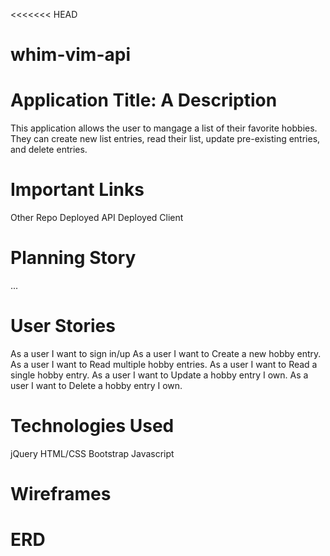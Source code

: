 <<<<<<< HEAD
# whim-vim-api
# Application Title: A Description
This application allows the user to mangage a list of their favorite hobbies. They can create new list entries, read their list, update pre-existing entries, and delete entries.

# Important Links
Other Repo
Deployed API
Deployed Client

# Planning Story
...

# User Stories
As a user I want to sign in/up
As a user I want to Create a new hobby entry.
As a user I want to Read multiple hobby entries.
As a user I want to Read a single hobby entry.
As a user I want to Update a hobby entry I own.
As a user I want to Delete a hobby entry I own.

# Technologies Used
jQuery
HTML/CSS
Bootstrap
Javascript

# Wireframes

# ERD
